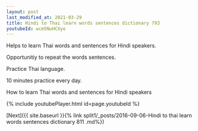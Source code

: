 ```yaml
---
layout: post
last_modified_at: 2021-03-29
title: Hindi to Thai learn words sentences dictionary 793 
youtubeId: wcm5NuHCXyo
---
```

 
 
Helps to learn Thai words and sentences for Hindi speakers.

Opportunitiy to repeat the words sentences. 

Practice Thai language. 
 
10 minutes practice every day. 
 
How to learn Thai words and sentences for Hindi speakers 
 
{% include youtubePlayer.html id=page.youtubeId %}
 
 
[Next]({{ site.baseurl }}{% link  split1/_posts/2016-09-06-Hindi to thai learn words sentences dictionary 811 .md%})
 
